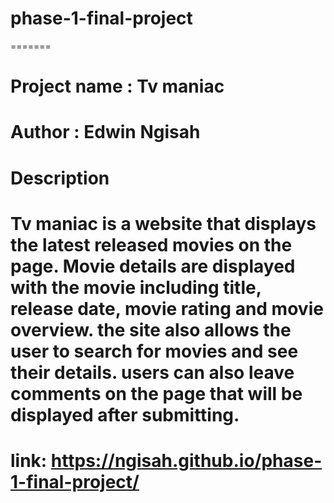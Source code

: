 # phase-1-final-project
=======
# Project name : Tv maniac

# Author : Edwin Ngisah

# Description

# Tv maniac is a website that displays the latest released movies on the page. Movie details are displayed with the movie including title, release date, movie rating and movie overview. the site also allows the user to search for movies and see their details. users can also leave comments on the page that will be displayed after submitting.

# link: https://ngisah.github.io/phase-1-final-project/

